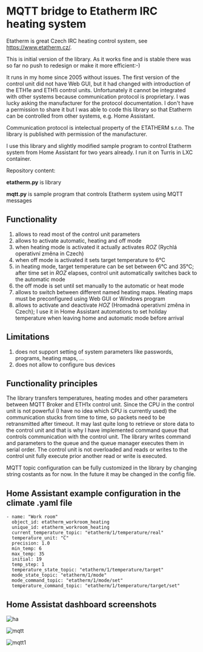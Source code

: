 # MQTT bridge to Etatherm IRC heating system
Etatherm is great Czech IRC heating control system, see https://www.etatherm.cz/.

This is initial version of the library. As it works fine and is stable there was so far no push to redesign or make it more efficient:-)

It runs in my home since 2005 without issues. The first version of the control unit did not have Web GUI, but it had changed with introduction of the ETH1e and ETH1i control units. Unfortunately it cannot be integrated with other systems because communication protocol is proprietary. I was lucky asking the manufacturer for the protocol documentation. I don't have a permission to share it but I was able to code this library so that Etatherm can be controlled from other systems, e.g. Home Assistant.

Communication protocol is intelectual property of the ETATHERM s.r.o. The library is published with permission of the manufacturer.

I use this library and slightly modified sample program to control Etatherm system from Home Assistant for two years already. I run it on Turris in LXC container.


Repository content:

**etatherm.py** is library

**mqtt.py** is sample program that controls Etatherm system using MQTT messages

## Functionality
1) allows to read most of the control unit parameters
2) allows to activate automatic, heating and off mode
3) when heating mode is activated it actually activates *ROZ* (Rychlá operativní změna in Czech)
4) when off mode is activated it sets target temperature to 6°C
5) in heating mode, target temperature can be set between 6°C and 35°C; after time set in *ROZ* elapses, control unit automatically switches back to the automatic mode
6) the off mode is set until set manually to the automatic or heat mode
7) allows to switch between different named heating maps. Heating maps must be preconfigured using Web GUI or Windows program
8) allows to activate and deactivate *HOZ* (Hromadná operativní změna in Czech); I use it in Home Assistant automations to set holiday temperature when leaving home and automatic mode before arrival

## Limitations
1) does not support setting of system parameters like passwords, programs, heating maps, ...
2) does not allow to configure bus devices

## Functionality principles
The library transfers temperatures, heating modes and other parameters between MQTT Broker and ETH1x control unit. Since the CPU in the control unit is not powerful (I have no idea which CPU is currently used) the communication stucks from time to time, so packets need to be retransmitted after timeout. It may last quite long to retrieve or store data to the control unit and that is why I have implemented command queue that controls communication with the control unit. The library writes command and parameters to the queue and the queue manager executes them in serial order. The control unit is not overloaded and reads or writes to the control unit fully execute prior another read or write is executed.

MQTT topic configuration can be fully customized in the library by changing string costants as for now. In the future it may be changed in the config file.

## Home Assistant example configuration in the climate .yaml file
```
- name: "Work room"
  object_id: etatherm_workroom_heating
  unique_id: etatherm_workroom_heating
  current_temperature_topic: "etatherm/1/temperature/real"
  temperature_unit: "C"
  precision: 1.0
  min_temp: 6
  max_temp: 35
  initial: 19
  temp_step: 1
  temperature_state_topic: "etatherm/1/temperature/target"
  mode_state_topic: "etatherm/1/mode"
  mode_command_topic: "etatherm/1/mode/set"
  temperature_command_topic: "etatherm/1/temperature/target/set"
```
## Home Assistat dashboard screenshots

![ha](https://github.com/mbisak/etatherm-ha-bridge/assets/80639683/947742f5-5c06-4cae-99de-8e10c6e0580f)

![mqtt](https://github.com/mbisak/etatherm-ha-bridge/assets/80639683/cfe87953-4aad-4c45-a498-75d2339d4851)

![mqtt1](https://github.com/mbisak/etatherm-ha-bridge/assets/80639683/84392279-ef62-4844-856c-6f5de53f6446)

